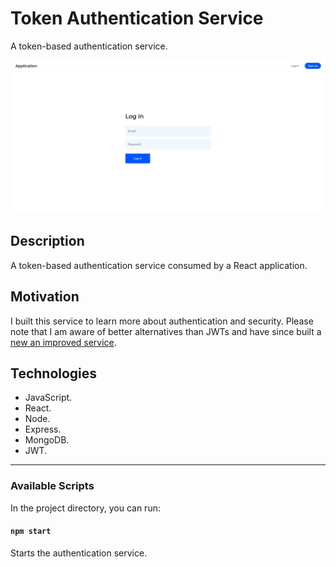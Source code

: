 # Token Authentication Service

A token-based authentication service.

![Authentication Service](documentation/authentication-service.jpg)

## Description

A token-based authentication service consumed by a React application.

## Motivation

I built this service to learn more about authentication and security. Please note that I am aware of better alternatives than JWTs and have since built a [new an improved service](https://github.com/louis-young/session-authentication-service).

## Technologies

- JavaScript.
- React.
- Node.
- Express.
- MongoDB.
- JWT.

---

### Available Scripts

In the project directory, you can run:

#### `npm start`

Starts the authentication service.
